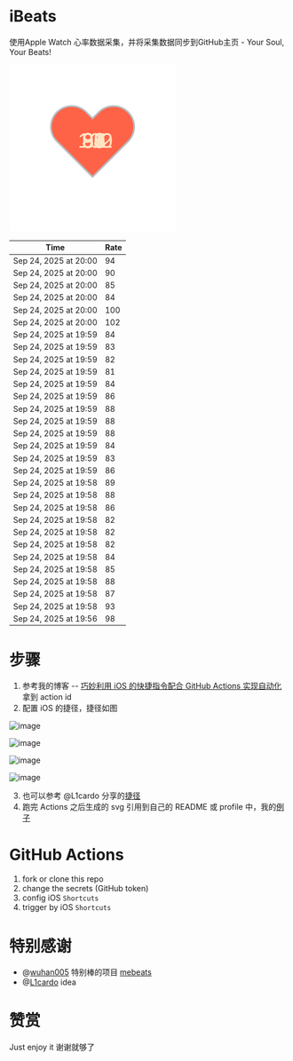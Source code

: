 # iBeats
使用Apple Watch 心率数据采集，并将采集数据同步到GitHub主页 - Your Soul, Your Beats!

![](./files/heart.svg)

<!--START_SECTION:my_heart_rate-->
| Time | Rate | 
 | ---- | ---- | 
| Sep 24, 2025 at 20:00 | 94 |
| Sep 24, 2025 at 20:00 | 90 |
| Sep 24, 2025 at 20:00 | 85 |
| Sep 24, 2025 at 20:00 | 84 |
| Sep 24, 2025 at 20:00 | 100 |
| Sep 24, 2025 at 20:00 | 102 |
| Sep 24, 2025 at 19:59 | 84 |
| Sep 24, 2025 at 19:59 | 83 |
| Sep 24, 2025 at 19:59 | 82 |
| Sep 24, 2025 at 19:59 | 81 |
| Sep 24, 2025 at 19:59 | 84 |
| Sep 24, 2025 at 19:59 | 86 |
| Sep 24, 2025 at 19:59 | 88 |
| Sep 24, 2025 at 19:59 | 88 |
| Sep 24, 2025 at 19:59 | 88 |
| Sep 24, 2025 at 19:59 | 84 |
| Sep 24, 2025 at 19:59 | 83 |
| Sep 24, 2025 at 19:59 | 86 |
| Sep 24, 2025 at 19:58 | 89 |
| Sep 24, 2025 at 19:58 | 88 |
| Sep 24, 2025 at 19:58 | 86 |
| Sep 24, 2025 at 19:58 | 82 |
| Sep 24, 2025 at 19:58 | 82 |
| Sep 24, 2025 at 19:58 | 82 |
| Sep 24, 2025 at 19:58 | 84 |
| Sep 24, 2025 at 19:58 | 85 |
| Sep 24, 2025 at 19:58 | 88 |
| Sep 24, 2025 at 19:58 | 87 |
| Sep 24, 2025 at 19:58 | 93 |
| Sep 24, 2025 at 19:56 | 98 |

<!--END_SECTION:my_heart_rate-->

# 步骤
1. 参考我的博客 -- [巧妙利用 iOS 的快捷指令配合 GitHub Actions 实现自动化](https://github.com/yihong0618/gitblog/issues/198) 拿到 action id
2. 配置 iOS 的捷径，捷径如图

![image](https://user-images.githubusercontent.com/15976103/122154218-0db0b480-ce97-11eb-93bb-5aec07c558dc.png)

![image](https://user-images.githubusercontent.com/15976103/122154236-186b4980-ce97-11eb-8e4b-70551a0391ae.png)

![image](https://user-images.githubusercontent.com/15976103/122154268-2d47dd00-ce97-11eb-902e-3acf292265a9.png)

![image](https://user-images.githubusercontent.com/15976103/122174055-fa144680-ceb4-11eb-9be2-3eb83cd516f7.png)

3. 也可以参考 @L1cardo 分享的[捷径](https://www.icloud.com/shortcuts/6ab6047b459c41ad822ad6b94b1c03d4)
4. 跑完 Actions 之后生成的 svg 引用到自己的 README 或 profile 中，我的[例子](https://github.com/yihong0618) 

# GitHub Actions

1. fork or clone this repo
2. change the secrets (GitHub token)
3. config iOS `Shortcuts` 
4. trigger by iOS `Shortcuts`

# 特别感谢
- @[wuhan005](https://github.com/wuhan005) 特别棒的项目 [mebeats](https://github.com/wuhan005/mebeats)
- @[L1cardo](https://github.com/L1cardo) idea

# 赞赏
Just enjoy it
谢谢就够了
